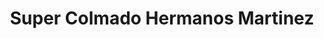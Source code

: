 ---
title: "Super Colmado Hermanos Martinez"
url: /santo-domingo-oeste/super-colmado-hermanos-martinez/
shop: comodidad
---